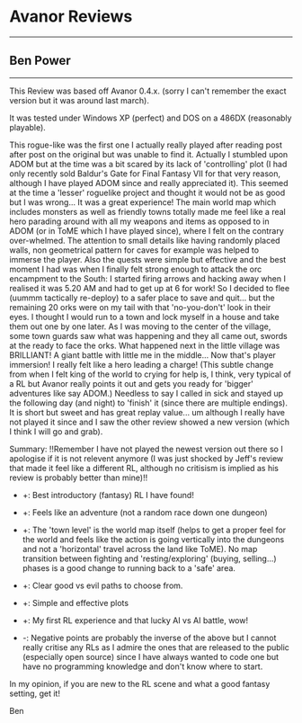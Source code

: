 # Avanor Reviews

---

## Ben Power

---

This Review was based off Avanor 0.4.x. (sorry I can't remember the exact version but it was around last march).

It was tested under Windows XP (perfect) and DOS on a 486DX (reasonably playable).

This rogue-like was the first one I actually really played after reading post after post on the original but was unable to find it. Actually I stumbled upon ADOM but at the time was a bit scared by its lack of 'controlling' plot (I had only recently sold Baldur's Gate for Final Fantasy VII for that very reason, although I have played ADOM since and really appreciated it). This seemed at the time a 'lesser' roguelike project and thought it would not be as good but I was wrong... It was a great experience! The main world map which includes monsters as well as friendly towns totally made me feel like a real hero parading around with all my weapons and items as opposed to in ADOM (or in ToME which I have played since), where I felt on the contrary over-whelmed. The attention to small details like having randomly placed walls, non geometrical pattern for caves for example was helped to immerse the player. Also the quests were simple but effective and the best moment I had was when I finally felt strong enough to attack the orc encampment to the South: I started firing arrows and hacking away when I realised it was 5.20 AM and had to get up at 6 for work! So I decided to flee (uummm tactically re-deploy) to a safer place to save and quit... but the remaining 20 orks were on my tail with that 'no-you-don't' look in their eyes. I thought I would run to a town and lock myself in a house and take them out one by one later. As I was moving to the center of the village, some town guards saw what was happening and they all came out, swords at the ready to face the orks. What happened next in the little village was BRILLIANT! A giant battle with little me in the middle... Now that's player immersion! I really felt like a hero leading a charge! (This subtle change from when I felt king of the world to crying for help is, I think, very typical of a RL but Avanor really points it out and gets you ready for 'bigger' adventures like say ADOM.) Needless to say I called in sick and stayed up the following day (and night) to 'finish' it (since there are multiple endings). It is short but sweet and has great replay value... um although I really have not played it since and I saw the other review showed a new version (which I think I will go and grab).

Summary: !!Remember I have not played the newest version out there so I apologise if it is not relevent anymore (I was just shocked by Jeff's review that made it feel like a different RL, although no critisism is implied as his review is probably better than mine)!!

- +: Best introductory (fantasy) RL I have found!
- +: Feels like an adventure (not a random race down one dungeon)
- +: The 'town level' is the world map itself (helps to get a proper feel for the world and feels like the action is going vertically into the dungeons and not a 'horizontal' travel across the land like ToME). No map transition between fighting and 'resting/exploring' (buying, selling...) phases is a good change to running back to a 'safe' area.
- +: Clear good vs evil paths to choose from.
- +: Simple and effective plots
- +: My first RL experience and that lucky AI vs AI battle, wow!

- -: Negative points are probably the inverse of the above but I cannot really critise any RLs as I admire the ones that are released to the public (especially open source) since I have always wanted to code one but have no programming knowledge and don't know where to start.

In my opinion, if you are new to the RL scene and what a good fantasy setting, get it!

Ben
